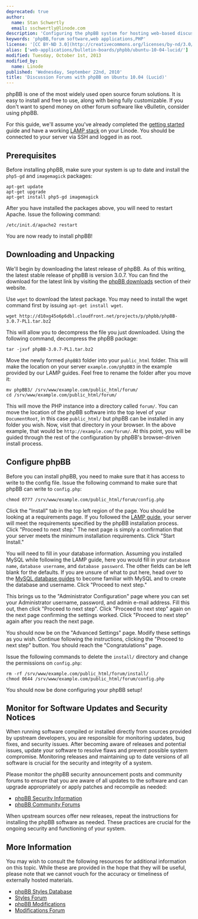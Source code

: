 ```yaml
---
deprecated: true
author:
  name: Stan Schwertly
  email: sschwertly@linode.com
description: 'Configuring the phpBB system for hosting web-based discussion forums on Ubuntu 10.04 (Lucid).'
keywords: 'phpBB,forum software,web applications,PHP'
license: '[CC BY-ND 3.0](http://creativecommons.org/licenses/by-nd/3.0/us/)'
alias: ['web-applications/bulletin-boards/phpbb/ubuntu-10-04-lucid/']
modified: Tuesday, October 1st, 2013
modified_by:
  name: Linode
published: 'Wednesday, September 22nd, 2010'
title: 'Discussion Forums with phpBB on Ubuntu 10.04 (Lucid)'
---
```




phpBB is one of the most widely used open source forum solutions. It is easy to install and free to use, along with being fully customizable. If you don't want to spend money on other forum software like vBulletin, consider using phpBB.

For this guide, we'll assume you've already completed the [getting started](/docs/getting-started/) guide and have a working [LAMP stack](/docs/lamp-guides/) on your Linode. You should be connected to your server via SSH and logged in as root.

Prerequisites
-------------

Before installing phpBB, make sure your system is up to date and install the `php5-gd` and `imagemagick` packages:

    apt-get update
    apt-get upgrade
    apt-get install php5-gd imagemagick

After you have installed the packages above, you will need to restart Apache. Issue the following command:

    /etc/init.d/apache2 restart

You are now ready to install phpBB!

Downloading and Unpacking
-------------------------

We'll begin by downloading the latest release of phpBB. As of this writing, the latest stable release of phpBB is version 3.0.7. You can find the download for the latest link by visiting the [phpBB downloads](http://www.phpbb.com/downloads/) section of their website.

Use `wget` to download the latest package. You may need to install the wget command first by issuing `apt-get install wget`.

    wget http://d10xg45o6p6dbl.cloudfront.net/projects/p/phpbb/phpBB-3.0.7-PL1.tar.bz2

This will allow you to decompress the file you just downloaded. Using the following command, decompress the phpBB package:

    tar -jxvf phpBB-3.0.7-PL1.tar.bz2

Move the newly formed `phpBB3` folder into your `public_html` folder. This will make the location on your server `example.com/phpBB3` in the example provided by our LAMP guides. Feel free to rename the folder after you move it:

    mv phpBB3/ /srv/www/example.com/public_html/forum/
    cd /srv/www/example.com/public_html/forum/

This will move the PHP instance into a directory called `forum/`. You can move the location of the phpBB software into the top level of your `DocumentRoot`, in this case `public_html/` but phpBB can be installed in any folder you wish. Now, visit that directory in your browser. In the above example, that would be `http://example.com/forum/`. At this point, you will be guided through the rest of the configuration by phpBB's browser-driven install process.

Configure phpBB
---------------

Before you can install phpBB, you need to make sure that it has access to write to the config file. Issue the following command to make sure that phpBB can write to `config.php`:

    chmod 0777 /srv/www/example.com/public_html/forum/config.php 

Click the "Install" tab in the top left region of the page. You should be looking at a requirements page. If you followed the [LAMP guide](/docs/websites/apache/apache-2-web-server-on-ubuntu-10-04-lts-lucid/), your server will meet the requirements specified by the phpBB installation process. Click "Proceed to next step." The next page is simply a confirmation that your server meets the minimum installation requirements. Click "Start Install."

You will need to fill in your database information. Assuming you installed MySQL while following the LAMP guide, here you would fill in your `database name`, `database username`, and `database password`. The other fields can be left blank for the defaults. If you are unsure of what to put here, head over to the [MySQL database guides](/docs/databases/mysql/) to become familiar with MySQL and to create the database and username. Click "Proceed to next step."

This brings us to the "Administrator Configuration" page where you can set your Administrator username, password, and admin e-mail address. Fill this out, then click "Proceed to next step". Click "Proceed to next step" again on the next page confirming the settings worked. Click "Proceed to next step" again after you reach the next page.

You should now be on the "Advanced Settings" page. Modify these settings as you wish. Continue following the instructions, clicking the "Proceed to next step" button. You should reach the "Congratulations" page.

Issue the following commands to delete the `install/` directory and change the permissions on `config.php`:

    rm -rf /srv/www/example.com/public_html/forum/install/
    chmod 0644 /srv/www/example.com/public_html/forum/config.php

You should now be done configuring your phpBB setup!

Monitor for Software Updates and Security Notices
-------------------------------------------------

When running software compiled or installed directly from sources provided by upstream developers, you are responsible for monitoring updates, bug fixes, and security issues. After becoming aware of releases and potential issues, update your software to resolve flaws and prevent possible system compromise. Monitoring releases and maintaining up to date versions of all software is crucial for the security and integrity of a system.

Please monitor the phpBB security announcement posts and community forums to ensure that you are aware of all updates to the software and can upgrade appropriately or apply patches and recompile as needed:

-   [phpBB Security Information](http://www.phpbb.com/security/)
-   [phpBB Community Forums](http://www.phpbb.com/community/index.php)

When upstream sources offer new releases, repeat the instructions for installing the phpBB software as needed. These practices are crucial for the ongoing security and functioning of your system.

More Information
----------------

You may wish to consult the following resources for additional information on this topic. While these are provided in the hope that they will be useful, please note that we cannot vouch for the accuracy or timeliness of externally hosted materials.

- [phpBB Styles Database](http://www.phpbb.com/styles/)
- [Styles Forum](http://www.phpbb.com/community/viewforum.php?f=80)
- [phpBB Modifications](http://www.phpbb.com/mods/)
- [Modifications Forum](http://www.phpbb.com/community/viewforum.php?f=81)



